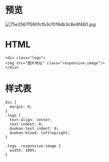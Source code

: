# 预览
![75e2567f590fcfb3cf019db3c8e9f460.jpg](https://laoshuan.dpdns.org/file/BQACAgIAAyEGAASYNuCMAAMoaIOipi1sayB5wlRXCocBxkwFbkIAAnl9AAIXiRhItFNdB3VqOK42BA.jpg)
# HTML
```
<div class="logo">
<img src="图片地址" class="responsive-image"/>
</div>
```
# 样式表
```
div {
  margin: 0; 
}
.logo {
  text-align: center; 
  text-indent: 0;   
  duokan-text-indent: 0;  
  duokan-bleed: lefttopright; 
}

.logo .responsive-image {
  width: 100%;
}
```
